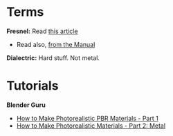 # Terms

**Fresnel:** Read [this article](http://www.3drender.com/glossary/fresneleffect.htm)
 * Read also, [from the Manual](https://docs.blender.org/manual/en/dev/render/cycles/nodes/types/input/fresnel.html)

**Dialectric:** Hard stuff. Not metal. 

# Tutorials

**Blender Guru**
* [How to Make Photorealistic PBR Materials - Part 1](https://www.youtube.com/watch?v=V3wghbZ-Vh4)
* [How to Make Photorealistic Materials - Part 2: Metal](https://www.youtube.com/watch?v=m1PkSViBi-M&t=107s)
